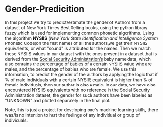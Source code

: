 # Gender-Predicition

In this project we try to predict/estimate the gender of Authors from a dataset of New York Times Best Selling books, using the python library fuzzy which is used for implementing common phonetic algorithms. Using the algorithm **NYSIIS** (_New York State Identification and Intelligence System_ Phonetic Code)on the first names of all the authors,we get their NYSIIS equivalents, or what "sound" is attributed for the names. Then we match these NYSIIS values in our dataset with the ones present in a dataset that is derived from the [Social Security Administration’s](https://www.ssa.gov/oact/babynames/limits.html) baby name data, which also contains the percentage of babies of a certain NYSIIS value who are males, and the percentage of babies who are female. We use this information, to predict the gender of the authors by applying the logic that if % of male individuals with a certain NYSIIS equivalent is higher than % of female individuals, then our author is also a male. 
In our data, we have also encountered NYSIIS equivalents with no reference in the Social Security Administration dataset, the gender for such authors have been labeled as "UNKNOWN" and plotted separately in the final plot. 


Note, this is just a project for developing one's machine learning skills, there was/is no intention to hurt the feelings of any individual or group of individuals. 
